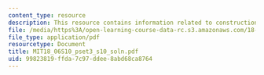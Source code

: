 ```yaml
---
content_type: resource
description: This resource contains information related to construction a matrices.
file: /media/https%3A/open-learning-course-data-rc.s3.amazonaws.com/18-06-linear-algebra-spring-2010/99823819ffda7c97ddee8abd68ca8764_MIT18_06S10_pset3_s10_soln.pdf
file_type: application/pdf
resourcetype: Document
title: MIT18_06S10_pset3_s10_soln.pdf
uid: 99823819-ffda-7c97-ddee-8abd68ca8764
---
```

